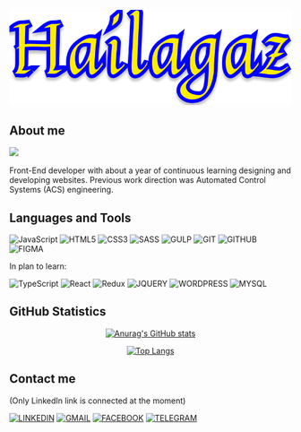 <div align="center">

[![Header](https://github.com/Hailagaz/hailagaz/blob/master/assets/hailagaz.png)](https://github.com/Hailagaz)
</div>

## About me
![](https://komarev.com/ghpvc/?username=hailagaz&style=flat-square&color=00008b&label=VISITS)

Front-End developer with about a year of continuous learning designing and developing websites. Previous work direction was Automated Control Systems (ACS) engineering.

## Languages and Tools
![JavaScript](https://img.shields.io/badge/-JavaScript-000000?style=for-the-badge&logo=javascript)
![HTML5](https://img.shields.io/badge/-HTML-000000?style=for-the-badge&logo=html5)
![CSS3](https://img.shields.io/badge/-CSS-000000?style=for-the-badge&logo=css3)
![SASS](https://img.shields.io/badge/-SASS-000000?style=for-the-badge&logo=sass)
![GULP](https://img.shields.io/badge/-GULP-000000?style=for-the-badge&logo=gulp)
![GIT](https://img.shields.io/badge/-GIT-000000?style=for-the-badge&logo=git)
![GITHUB](https://img.shields.io/badge/-GITHUB-000000?style=for-the-badge&logo=github)
![FIGMA](https://img.shields.io/badge/-FIGMA-000000?style=for-the-badge&logo=figma)

In plan to learn: 	

![TypeScript](https://img.shields.io/badge/-TypeScript-000000?style=for-the-badge&logo=typescript)
![React](https://img.shields.io/badge/-React-000000?style=for-the-badge&logo=react)
![Redux](https://img.shields.io/badge/-Redux-000000?style=for-the-badge&logo=redux)
![JQUERY](https://img.shields.io/badge/-JQUERY-000000?style=for-the-badge&logo=jquery)
![WORDPRESS](https://img.shields.io/badge/-WORDPRESS-000000?style=for-the-badge&logo=wordpress)
![MYSQL](https://img.shields.io/badge/-MYSQL-000000?style=for-the-badge&logo=mysql)

## GitHub Statistics

<div align="center">

[![Anurag's GitHub stats](https://github-readme-stats.vercel.app/api?username=hailagaz&show_icons=true&theme=yeblu&border_radius=20&card_width=500px&border_color=FFED00)](https://github.com/Hailagaz/hailagaz)
</div>

<div align="center">

[![Top Langs](https://github-readme-stats.vercel.app/api/top-langs/?username=hailagaz&layout=compact&theme=yeblu&border_radius=20&card_width=450px&border_color=FFED00)](https://github.com/Hailagaz/hailagaz)
</div>

## Contact me
(Only LinkedIn link is connected at the moment)

[![LINKEDIN](https://img.shields.io/badge/-LINKEDIN-000000?style=for-the-badge&logo=linkedin)](https://www.linkedin.com/in/oleh-cherniavskyi-37a5b3253)
[![GMAIL](https://img.shields.io/badge/-GMAIL-000000?style=for-the-badge&logo=gmail)](https://www.gmail.com/)
[![FACEBOOK](https://img.shields.io/badge/-FACEBOOK-000000?style=for-the-badge&logo=facebook)](https://www.facebook.com/)
[![TELEGRAM](https://img.shields.io/badge/-TELEGRAM-000000?style=for-the-badge&logo=telegram)](https://web.telegram.org/)
